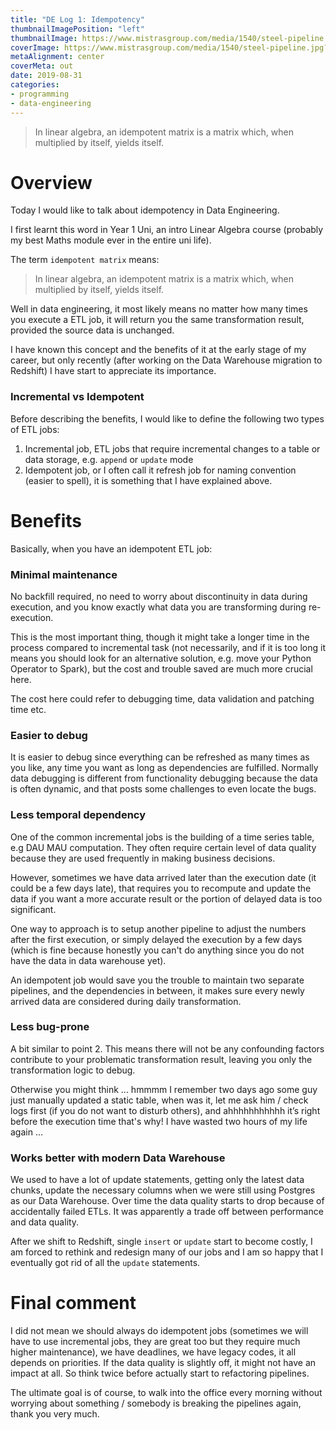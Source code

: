 ```yaml
---
title: "DE Log 1: Idempotency"
thumbnailImagePosition: "left"
thumbnailImage: https://www.mistrasgroup.com/media/1540/steel-pipeline.jpg?center=0.4425,0.49&mode=crop&width=1500&height=600&rnd=131921218510000000
coverImage: https://www.mistrasgroup.com/media/1540/steel-pipeline.jpg?center=0.4425,0.49&mode=crop&width=1500&height=600&rnd=131921218510000000
metaAlignment: center
coverMeta: out
date: 2019-08-31
categories:
- programming
- data-engineering
---
```


> In linear algebra, an idempotent matrix is a matrix which, when multiplied by itself, yields itself.
><!--more-->

# Overview

Today I would like to talk about idempotency in Data Engineering.

I first learnt this word in Year 1 Uni, an intro Linear Algebra course (probably my best Maths module ever in the entire uni life). 

The term `idempotent matrix` means:

> In linear algebra, an idempotent matrix is a matrix which, when multiplied by itself, yields itself.

Well in data engineering, it most likely means no matter how many times you execute a ETL job, 
it will return you the same transformation result, provided the source data is unchanged.

I have known this concept and the benefits of it at the early stage of my career,
 but only recently (after working on the Data Warehouse migration to Redshift) I have start to appreciate its importance.

### Incremental vs Idempotent
Before describing the benefits, I would like to define the following two types of ETL jobs:

1. Incremental job, ETL jobs that require incremental changes to a table or data storage, e.g. `append` or `update` mode
2. Idempotent job, or I often call it refresh job for naming convention (easier to spell), it is something that I have explained above.

# Benefits
Basically, when you have an idempotent ETL job:

### Minimal maintenance
No backfill required, no need to worry about discontinuity in data during execution, 
and you know exactly what data you are transforming during re-execution. 

This is the most important thing, though it might take a longer time in the process 
compared to incremental task (not necessarily, and if it is too long it means you should look for 
an alternative solution, e.g. move your Python Operator to Spark), 
but the cost and trouble saved are much more crucial here. 

The cost here could refer to debugging time, data validation and patching time etc.

### Easier to debug 
It is easier to debug since everything can be refreshed as many times as you like, any time you want as 
long as dependencies are fulfilled. Normally data debugging is different from functionality debugging 
because the data is often dynamic, and that posts some challenges to even locate the bugs.

### Less temporal dependency
One of the common incremental jobs is the building of a time series table, e.g DAU MAU computation.
They often require certain level of data quality because they are used frequently in making business decisions.
 
However, sometimes we have data arrived later than the execution date (it could be a few days late), that 
requires you to recompute and update the data if you want a more accurate result or the portion of delayed data
is too significant.

One way to approach is to setup another pipeline to adjust the numbers after the first execution, or 
simply delayed the execution by a few days (which is fine because honestly you can't do anything since
you do not have the data in data warehouse yet).

An idempotent job would save you the trouble to maintain two separate pipelines, and the dependencies in between,
it makes sure every newly arrived data are considered during daily transformation.

### Less bug-prone
A bit similar to point 2. This means there will not be any confounding 
factors contribute to your problematic transformation result, leaving you only the transformation logic to debug.

Otherwise you might think ... hmmmm I remember two days ago some guy just manually updated 
a static table, when was it, let me ask him / check logs first (if you do not want to disturb others),
 and ahhhhhhhhhhh it’s right before the execution time that's why! I have wasted two hours of my life again ...

### Works better with modern Data Warehouse
We used to have a lot of update statements, getting only the latest data chunks, 
update the necessary columns when we were still using Postgres as our Data Warehouse. 
Over time the data quality starts to drop because of accidentally failed ETLs. 
It was apparently a trade off between performance and data quality. 

After we shift to Redshift, single `insert` or `update` start to become costly, 
I am forced to rethink and redesign many of our jobs and I am so happy that I eventually got rid of all the `update` statements.

# Final comment
I did not mean we should always do idempotent jobs 
(sometimes we will have to use incremental jobs, they are great too but they require much higher maintenance),
 we have deadlines, we have legacy codes, it all depends on priorities. If the data quality is slightly off,
  it might not have an impact at all. So think twice before actually start to refactoring pipelines.
  
The ultimate goal is of course, to walk into the office every morning 
without worrying about something / somebody is breaking the pipelines again, thank you very much.







